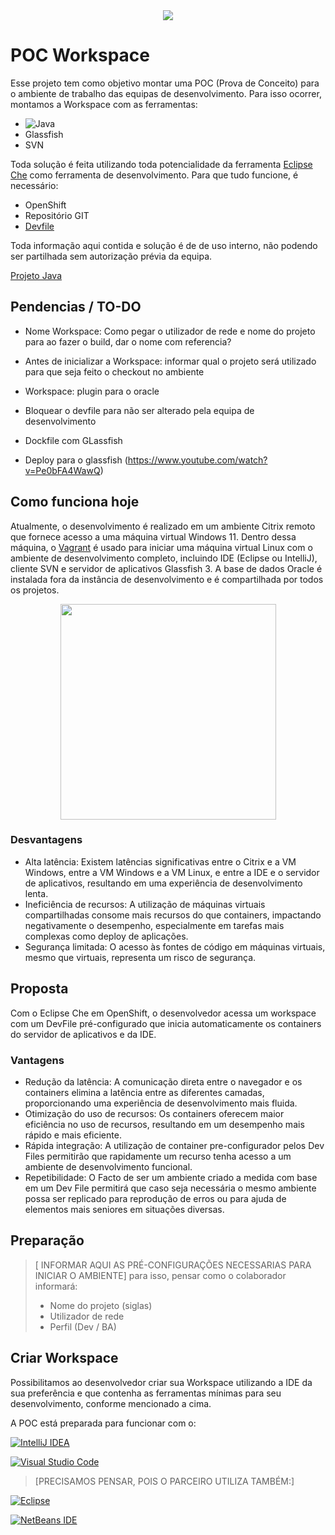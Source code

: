 <div style="text-align: center">
    <a href="https://www.eviden.com" target="_blank"><img src="https://www.etp4hpc.eu/image/fotos/logotype_eviden_rgb_orange.png" /></a>
</div>

# POC Workspace
Esse projeto tem como objetivo montar uma POC (Prova de Conceito) para o ambiente de trabalho das equipas de desenvolvimento. Para isso ocorrer, montamos a Workspace com as ferramentas:
* ![Java](https://img.shields.io/badge/java-%23ED8B00.svg?style=for-the-badge&logo=openjdk&logoColor=white)
* Glassfish
* SVN

Toda solução é feita utilizando toda potencialidade da ferramenta [Eclipse Che](https://eclipse.dev/che/) como ferramenta de desenvolvimento. Para que tudo funcione, é necessário:
* OpenShift
* Repositório GIT
* [Devfile](https://devfile.io/)

Toda informação aqui contida e solução é de de uso interno, não podendo ser partilhada sem autorização prévia da equipa.

[Projeto Java](https://github.com/thallesdc/poc-workspace-project)

## Pendencias / TO-DO

* Nome Workspace: Como pegar o utilizador de rede e nome do projeto para ao fazer o build, dar o nome com referencia?
* Antes de inicializar a Workspace: informar qual o projeto será utilizado para que seja feito o checkout no ambiente
* Workspace: plugin para o oracle
* Bloquear o devfile para não ser alterado pela equipa de desenvolvimento

* Dockfile com GLassfish
* Deploy para o glassfish (https://www.youtube.com/watch?v=Pe0bFA4WawQ)


## Como funciona hoje
Atualmente, o desenvolvimento é realizado em um ambiente Citrix remoto que fornece acesso a uma máquina virtual Windows 11. Dentro dessa máquina, o [Vagrant](https://www.vagrantup.com/) é usado para iniciar uma máquina virtual Linux com o ambiente de desenvolvimento completo, incluindo IDE (Eclipse ou IntelliJ), cliente SVN e servidor de aplicativos Glassfish 3. A base de dados Oracle é instalada fora da instância de desenvolvimento e é compartilhada por todos os projetos.

<div style="text-align: center;">
    <img src="https://i.ibb.co/DGqGY18/hoje-vdi.jpg" style="width: 345px;" />
</div>

### Desvantagens
* Alta latência: Existem latências significativas entre o Citrix e a VM Windows, entre a VM Windows e a VM Linux, e entre a IDE e o servidor de aplicativos, resultando em uma experiência de desenvolvimento lenta.
* Ineficiência de recursos: A utilização de máquinas virtuais compartilhadas consome mais recursos do que containers, impactando negativamente o desempenho, especialmente em tarefas mais complexas como deploy de aplicações.
* Segurança limitada: O acesso às fontes de código em máquinas virtuais, mesmo que virtuais, representa um risco de segurança.


## Proposta
Com o Eclipse Che em OpenShift, o desenvolvedor acessa um workspace com um DevFile pré-configurado que inicia automaticamente os containers do servidor de aplicativos e da IDE.
### Vantagens
* Redução da latência: A comunicação direta entre o navegador e os containers elimina a latência entre as diferentes camadas, proporcionando uma experiência de desenvolvimento mais fluida.
* Otimização do uso de recursos: Os containers oferecem maior eficiência no uso de recursos, resultando em um desempenho mais rápido e mais eficiente.
* Rápida integração: A utilização de container pre-configurador pelos Dev Files permitirão que rapidamente um recurso tenha acesso a um ambiente de desenvolvimento funcional.
* Repetibilidade: O Facto de ser um ambiente criado a medida com base em um Dev File permitirá que caso seja necessária o mesmo ambiente possa ser replicado para reprodução de erros ou para ajuda de elementos mais seniores em situações diversas.


## Preparação

> [ INFORMAR AQUI AS PRÉ-CONFIGURAÇÕES NECESSARIAS PARA INICIAR O AMBIENTE] para isso, pensar como o colaborador informará:<br/><ul><li>Nome do projeto (siglas)</li><li>Utilizador de rede</li><li>Perfil (Dev / BA)</li></ul>

<!-- Dentro do ficheiro ``devfile.yaml`` altere apenas no atributo VARIABLES os dados

* PROJECT_NAME: siglas do projeto
* UTILIZADOR: seu utilizador de rede
* PROFILE: Informe seu perfil (DEV / BA ) -->

## Criar Workspace
Possibilitamos ao desenvolvedor criar sua Workspace utilizando a IDE da sua preferência e que contenha as ferramentas mínimas para seu desenvolvimento, conforme mencionado a cima.

A POC está preparada para funcionar com o:

[![IntelliJ IDEA](https://img.shields.io/badge/IntelliJIDEA-356FCD.svg?style=for-the-badge&logo=intellij-idea&logoColor=white)](https://workspaces.openshift.com#https://github.com/thallesdc/poc-workspace?che-editor=che-incubator/che-idea/latest)


[![Visual Studio Code](https://img.shields.io/badge/Visual%20Studio%20Code-356FCD.svg?style=for-the-badge&logo=visual-studio-code&logoColor=white)](https://workspaces.openshift.com#https://github.com/thallesdc/poc-workspace?che-editor=che-incubator/che-code/latest)

> [PRECISAMOS PENSAR, POIS O PARCEIRO UTILIZA TAMBÉM:] <br/>

[![Eclipse](https://img.shields.io/badge/Eclipse-356FCD.svg?style=for-the-badge&logo=Eclipse&logoColor=white)](https://workspaces.openshift.com#https://github.com/thallesdc/poc-workspace?che-editor=che-incubator/che-idea/latest)

[![NetBeans IDE](https://img.shields.io/badge/NetBeansIDE-356FCD.svg?style=for-the-badge&logo=apache-netbeans-ide&logoColor=white)](https://workspaces.openshift.com#https://github.com/thallesdc/poc-workspace?che-editor=che-incubator/che-idea/latest)